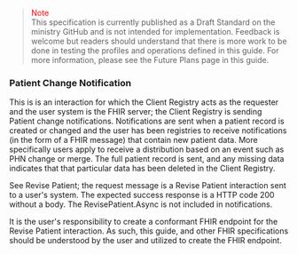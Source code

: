 ><span style="color:red">Note</span><br>This specification is currently published as a Draft Standard on the ministry GitHub and is not intended for implementation. Feedback is welcome but readers should understand that there is more work to be done in testing the profiles and operations defined in this guide. For more information, please see the Future Plans page in this guide.

### Patient Change Notification

This is is an interaction for which the Client Registry acts as the requester and the user system is the FHIR server; the Client Registry is sending Patient change notifications.  Notifications are sent when a patient record is created or changed and the user has been registries to receive notifications (in the form of a FHIR message) that contain new patient data.  More specifically users apply to receive a distribution based on an event such as PHN change or merge.  The full patient record is sent, and any missing data indicates that that particular data has been deleted in the Client Registry.

See Revise Patient; the request message is a Revise Patient interaction sent to a user's system.  The expected success response is a HTTP code 200 without a body.  The RevisePatient.Async is not included in notifications.

It is the user's responsibility to create a conformant FHIR endpoint for the Revise Patient interaction.  As such, this guide, and other FHIR specifications should be understood by the user and utilized to create the FHIR endpoint.
